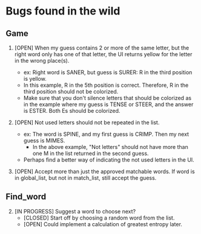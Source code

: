# Bugs found in the wild

## Game

1. [OPEN] When my guess contains 2 or more of the same letter, but the right word only has one of that letter, the UI returns yellow for the letter in the wrong place(s). 
    * ex: Right word is SANER, but guess is SURER:  R in the third position is yellow.  
    * In this example, R in the 5th position is correct.  Therefore, R in the third position should not be colorized. 
    * Make sure that you don't silence letters that should be colorized as in the example where my guess is TENSE or STEER, and the answer is ESTER.  Both Es should be colorized.

1. [OPEN] Not used letters should not be repeated in the list. 
    * ex: The word is SPINE, and my first guess is CRIMP.  Then my next guess is MIMES. 
        * In the above example, "Not letters" should not have more than one M in the list returned in the second guess. 
    * Perhaps find a better way of indicating the not used letters in the UI. 

1. [OPEN] Accept more than just the approved matchable words.  If word is in global_list, but not in match_list, still accept the guess. 

## Find_word

2. [IN PROGRESS] Suggest a word to choose next? 
    * [CLOSED] Start off by choosing a random word from the list. 
    * [OPEN] Could implement a calculation of greatest entropy later.
